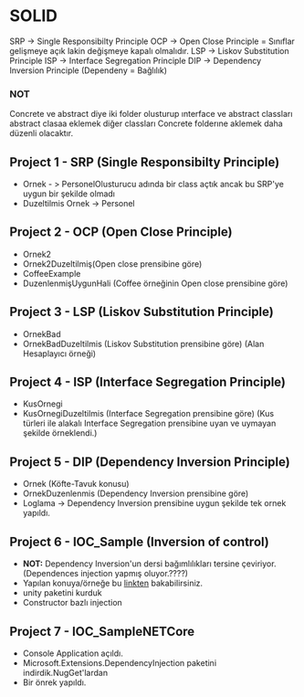 # SOLID

SRP -> Single Responsibilty Principle
OCP -> Open Close Principle = Sınıflar gelişmeye açık lakin değişmeye kapalı olmalıdır.
LSP -> Liskov Substitution Principle
ISP -> Interface Segregation Principle
DIP -> Dependency Inversion Principle (Dependeny = Bağlılık)
### NOT
Concrete ve abstract diye iki folder olusturup ınterface ve abstract classları abstract clasaa eklemek diğer classları Concrete folderıne aklemek daha düzenli olacaktır.

## Project 1 - SRP  (Single Responsibilty Principle)
- Ornek - > PersonelOlusturucu adında bir class açtık ancak bu SRP'ye uygun bir şekilde olmadı
- Duzeltilmis Ornek -> Personel

## Project 2 - OCP (Open Close Principle)
- Ornek2
- Ornek2Duzeltilmiş(Open close prensibine göre)
- CoffeeExample
- DuzenlenmişUygunHali (Coffee örneğinin Open close prensibine göre)

## Project 3 - LSP (Liskov Substitution Principle)
- OrnekBad 
- OrnekBadDuzeltilmis (Liskov Substitution prensibine göre)
(Alan Hesaplayıcı örneği)

## Project 4 - ISP (Interface Segregation Principle)
- KusOrnegi  
- KusOrnegiDuzeltilmis (Interface Segregation prensibine göre)
(Kus türleri ile alakalı Interface Segregation prensibine uyan ve uymayan şekilde örneklendi.)

## Project 5 - DIP (Dependency Inversion Principle)
- Ornek (Köfte-Tavuk konusu)
- OrnekDuzenlenmis (Dependency Inversion prensibine göre)
- Loglama -> Dependency Inversion prensibine uygun şekilde tek ornek yapıldı.

## Project 6 - IOC_Sample (Inversion of control)
- **NOT:** Dependency Inversion'un dersi bağımlılıkları tersine çeviriyor. (Dependences injection yapmış oluyor.????)
- Yapılan konuya/örneğe bu [linkten](https://www.tutorialsteacher.com/ioc) bakabilirsiniz.
- unity paketini kurduk
- Constructor bazlı injection

## Project 7 - IOC_SampleNETCore
- Console Application açıldı.
- Microsoft.Extensions.DependencyInjection paketini indirdik.NugGet'lardan 
- Bir önrek yapıldı.
